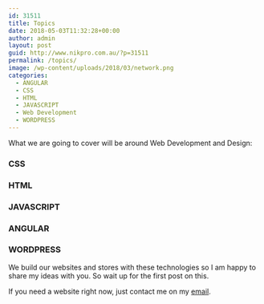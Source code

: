 ```yaml
---
id: 31511
title: Topics
date: 2018-05-03T11:32:28+00:00
author: admin
layout: post
guid: http://www.nikpro.com.au/?p=31511
permalink: /topics/
image: /wp-content/uploads/2018/03/network.png
categories:
  - ANGULAR
  - CSS
  - HTML
  - JAVASCRIPT
  - Web Development
  - WORDPRESS
---
```

What we are going to cover will be around Web Development and Design:

### CSS

### HTML

### JAVASCRIPT

### ANGULAR

### WORDPRESS

We build our websites and stores with these technologies so I am happy to share my ideas with you. So wait up for the first post on this. 

If you need a website right now, just contact me on my [email](sales@www.nikpro.com.au).

&nbsp;